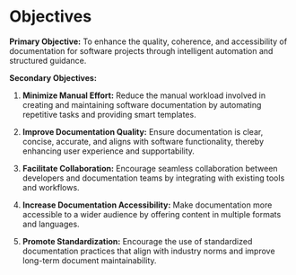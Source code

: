 # Objectives

**Primary Objective:**
To enhance the quality, coherence, and accessibility of documentation for software projects through intelligent automation and structured guidance.

**Secondary Objectives:**

1. **Minimize Manual Effort:**
   Reduce the manual workload involved in creating and maintaining software documentation by automating repetitive tasks and providing smart templates.

2. **Improve Documentation Quality:**
   Ensure documentation is clear, concise, accurate, and aligns with software functionality, thereby enhancing user experience and supportability.

3. **Facilitate Collaboration:**
   Encourage seamless collaboration between developers and documentation teams by integrating with existing tools and workflows.

4. **Increase Documentation Accessibility:**
   Make documentation more accessible to a wider audience by offering content in multiple formats and languages.

5. **Promote Standardization:**
   Encourage the use of standardized documentation practices that align with industry norms and improve long-term document maintainability.
